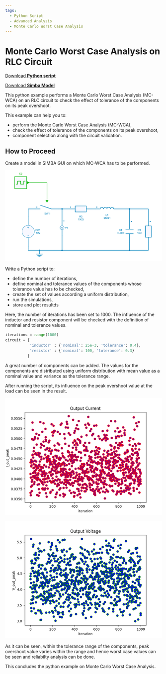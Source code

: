```yaml
---
tags:
  - Python Script
  - Advanced Analysis
  - Monte Carlo Worst Case Analysis
---
```


# Monte Carlo Worst Case Analysis on RLC Circuit

[Download **Python script**](montecarlo_worstcase_analysis.py)

[Download **Simba Model**](montecarlo_worstcase_analysis.jsimba)


This python example performs a Monte Carlo Worst Case Analysis (MC-WCA) on an RLC circuit to check the effect of tolerance of the components on its peak overshoot.

This example can help you to:

* perform the Monte Carlo Worst Case Analysis (MC-WCA),
* check the effect of tolerance of the components on its peak overshoot,
* component selection along with the circuit validation.


## How to Proceed

Create a model in SIMBA GUI on which MC-WCA has to be performed.

![montecarlo_analysis_circuit](fig/montecarlo_analysis_circuit.png)


Write a Python script to:

* define the number of iterations,
* define nominal and tolerance values of the  components whose tolerance value has to be checked,
* create the set of values according a uniform distribution,
* run the simulations,
* store and plot resultds

Here, the number of iterations has been set to 1000. The influence of the inductor and resistor component will be checked with the definition of nominal and tolerance values.

```py
iterations = range(1000)
circuit = {
           'inductor' : {'nominal': 25e-3, 'tolerance': 0.4},
           'resistor' : {'nominal': 100, 'tolerance': 0.3}
          }
```
A great number of components can be added. The values for the components are distributed using uniform distribution with mean value as a nominal value and variance as the tolerance range.

After running the script, its influence on the peak overshoot value at the load can be seen in the result.

![result iout](fig/result_iout.png)

![result vout](fig/result_vout.png)

As it can be seen, within the tolerance range of the components, peak overshoot value varies within the range and hence worst case values can be seen and reliabilty analysis can be done.

This concludes the python example on Monte Carlo Worst Case Analysis.
